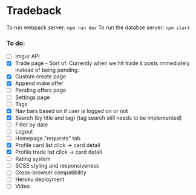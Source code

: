 # Tradeback
To run webpack server: `npm run dev`
To run the databse server: `npm start`
### To do:
- [ ] Imgur API
- [x] Trade page - Sort of. Currently when we hit trade it posts immediately instead of being pending.
- [x] Custom create page
- [x] Append make offer
- [ ] Pending offers page
- [ ] Settings page
- [ ] Tags
- [x] Nav bars based on if user is logged on or not
- [x] Search (by title and tag) (tag search still needs to be implemented)
- [ ] Filter by date
- [ ] Logout
- [ ] Homepage "requests" tab
- [x] Profile card list click -> card detail
- [x] Profile trade list click -> card detail
- [ ] Rating system
- [ ] SCSS styling and responsiveness
- [ ] Cross-browser compatibility
- [ ] Heroku deployment
- [ ] Video
